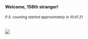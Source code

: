 #### Welcome, 158th stranger!

###### <sup>P.S. counting started approximately in 10.01.21</sup>

<img src="https://kraftwerk28.pp.ua/vcnt.png"></img>
